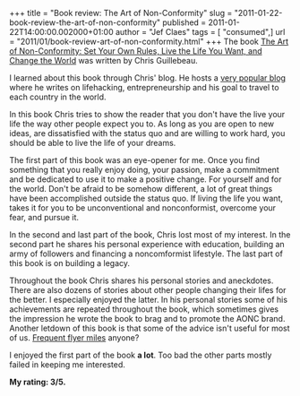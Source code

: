 +++
title = "Book review: The Art of Non-Conformity"
slug = "2011-01-22-book-review-the-art-of-non-conformity"
published = 2011-01-22T14:00:00.002000+01:00
author = "Jef Claes"
tags = [ "consumed",]
url = "2011/01/book-review-art-of-non-conformity.html"
+++
The book [The Art of Non-Conformity: Set Your Own Rules, Live the Life
You Want, and Change the
World](http://www.amazon.com/gp/product/0399536108?ie=UTF8&tag=diofanedebyje-20&linkCode=as2&camp=1789&creative=9325&creativeASIN=0399536108)
was written by Chris Guillebeau.  
  
I learned about this book through Chris' blog. He hosts a [very popular
blog](http://chrisguillebeau.com/3x5/) where he writes on lifehacking,
entrepreneurship and his goal to travel to each country in the world.  
  
In this book Chris tries to show the reader that you don't have the live
your life the way other people expect you to. As long as you are open to
new ideas, are dissatisfied with the status quo and are willing to work
hard, you should be able to live the life of your dreams.  
  
The first part of this book was an eye-opener for me. Once you find
something that you really enjoy doing, your passion, make a commitment
and be dedicated to use it to make a positive change. For yourself and
for the world. Don't be afraid to be somehow different, a lot of great
things have been accomplished outside the status quo. If living the life
you want, takes it for you to be unconventional and nonconformist,
overcome your fear, and pursue it.  
  
In the second and last part of the book, Chris lost most of my interest.
In the second part he shares his personal experience with education,
building an army of followers and financing a noncomformist lifestyle.
The last part of this book is on building a legacy.  
  
Throughout the book Chris shares his personal stories and aneckdotes.
There are also dozens of stories about other people changing their lifes
for the better. I especially enjoyed the latter. In his personal stories
some of his achievements are repeated throughout the book, which
sometimes gives the impression he wrote the book to brag and to promote
the AONC brand. Another letdown of this book is that some of the advice
isn't useful for most of us. [Frequent flyer
miles](http://en.wikipedia.org/wiki/Frequent-flyer_program) anyone?  
  
I enjoyed the first part of the book **a lot**. Too bad the other parts
mostly failed in keeping me interested.  
  
<span style="font-weight:bold;">My rating: 3/5.</span>
